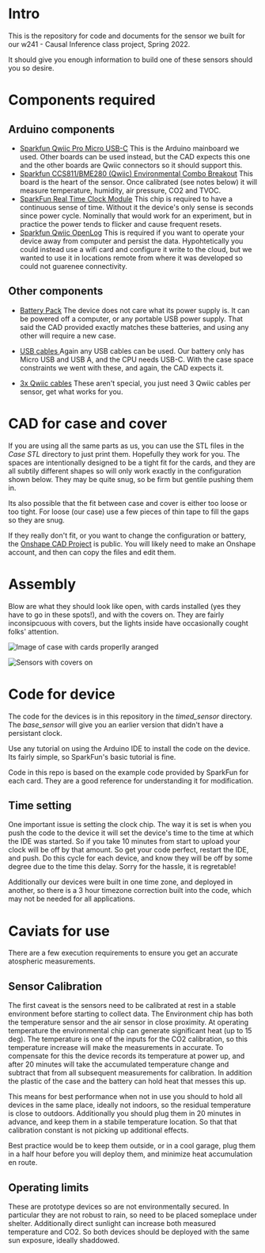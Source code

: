 # Intro
This is the repository for code and documents for the sensor we built for our w241 - Causal Inference class project, Spring 2022.

It should give you enough information to build one of these sensors should you so desire.

# Components required

## Arduino components

- [Sparkfun Qwiic Pro Micro USB-C](https://www.sparkfun.com/products/15795?_ga=2.264082766.31748102.1649701746-416199447.1644960318)  This is the Arduino mainboard we used.  Other boards can be used instead, but the CAD expects this one and the other boards are Qwiic connectors so it should support this.
- [Sparkfun CCS811/BME280 (Qwiic) Environmental Combo Breakout](https://www.sparkfun.com/products/14348?_ga=2.264082766.31748102.1649701746-416199447.1644960318) This board is the heart of the sensor.  Once calibrated (see notes below) it will measure temperature, humidity, air pressure, CO2 and TVOC.
- [SparkFun Real Time Clock Module](https://www.sparkfun.com/products/14558?_ga=2.62422382.31748102.1649701746-416199447.1644960318)  This chip is required to have a continuous sense of time.  Without it the device's only sense is seconds since power cycle.  Nominally that would work for an experiment, but in practice the power tends to flicker and cause frequent resets.
- [Sparkfun Qwiic OpenLog](https://www.sparkfun.com/products/15164?_ga=2.264082766.31748102.1649701746-416199447.1644960318)  This is required if you want to operate your device away from computer and persist the data.  Hypohtetically you could instead use a wifi card and configure it write to the cloud, but we wanted to use it in locations remote from where it was developed so could not guarenee connectivity.

## Other components
- [Battery Pack](https://www.amazon.com/gp/product/B08T8TDS8S)  The device does not care what its power supply is.  It can be powered off a computer, or any portable USB power supply. That said the CAD provided exactly matches these batteries, and using any other will require a new case.

- [USB cables ](https://www.amazon.com/gp/product/B096VYVR17) Again any USB cables can be used.  Our battery only has Micro USB and USB A, and the CPU needs USB-C.  With the case space constraints we went with these, and again, the CAD expects it.

- [3x Qwiic cables](https://www.sparkfun.com/products/17260) These aren't special, you just need 3 Qwiic cables per sensor, get what works for you.

# CAD for case and cover


If you are using all the same parts as us, you can use the STL files in the *Case STL* directory to just print them.  Hopefully they work for you.  The spaces are intentionally designed to be a tight fit for the cards, and they are all subtily different shapes so will only work exactly in the configuration shown below.  They may be quite snug, so be firm but gentile pushing them in.

Its also possible that the fit between case and cover is either too loose or too tight.  For loose (our case) use a few pieces of thin tape to fill the gaps so they are snug.

If they really don't fit, or you want to change the configuration or battery, the [Onshape CAD Project](https://cad.onshape.com/documents/a2fdd6d62e2931dea2922d15/w/b632312d6c9ec3a2012bce3f/e/c36cc9c0a84920fe10cffbab) is public. You will likely need to make an Onshape account, and then can copy the files and edit them.

# Assembly
Blow are what they should look like open, with cards installed (yes they have to go in these spots!), and with the covers on.  They are fairly inconsipcuous with covers, but the lights inside have occasionally cought folks' attention.

![Image of case with cards properlly aranged](Sensor.png)

![Sensors with covers on](Covered_sensor.jpg)

# Code for device

The code for the devices is in this repository in the *timed_sensor* directory.  The *base_sensor* will give you an earlier version that didn't have a persistant clock.

Use any tutorial on using the Arduino IDE to install the code on the device.  Its fairly simple, so SparkFun's basic tutorial is fine.

Code in this repo is based on the example code provided by SparkFun for each card.  They are a good reference for understanding it for modification.

## Time setting

One important issue is setting the clock chip.  The way it is set is when you push the code to the device it will set the device's time to the time at which the IDE was started.   So if you take 10 minutes from start to upload your clock will be off by that amount.  So get your code perfect, restart the IDE, and push.  Do this cycle for each device, and know they will be off by some degree due to the time this delay.  Sorry for the hassle, it is regretable!

Additionally our devices were built in one time zone, and deployed in another, so there is a 3 hour timezone correction built into the code, which may not be needed for all applications.

# Caviats for use

There are a few execution requirements to ensure you get an accurate atospheric measurements.

## Sensor Calibration

The first caveat is the sensors need to be calibrated at rest in a stable environment before starting to collect data.  The Environment chip has both the temperature sensor and the air sensor in close proximity.  At operating temperature the environmental chip can generate significant heat (up to 15 deg).  The temperature is one of the inputs for the CO2 calibration, so this temperature increase will make the measurements in accurate.  To compensate for this the device records its temperature at power up, and after 20 minutes will take the accumulated temperature change and subtract that from all subsequent measurements for calibration. In addition the plastic of the case and the battery can hold heat that messes this up.

This means for best performance when not in use you should to hold all devices in the same place, ideally not indoors, so the residual temperature is close to outdoors.  Additionally you should plug them in 20 minutes in advance, and keep them in a stabile temperature location.  So that that calibration constant is not picking up additional effects. 

Best practice would be to keep them outside, or in a cool garage, plug them in a half hour before you will deploy them, and minimize heat accumulation en route.

## Operating limits

These are prototype devices so are not environmentally secured.  In particular they are not robust to rain, so need to be placed  someplace under shelter.  Additionally direct sunlight can increase both measured temperature and CO2.  So both devices should be deployed with the same sun exposure, ideally shaddowed.
